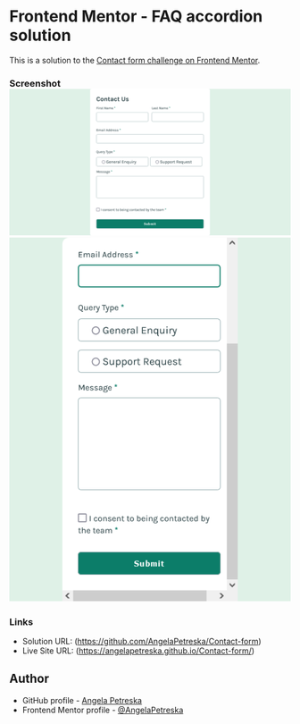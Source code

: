 # Frontend Mentor - FAQ accordion solution
This is a solution to the [Contact form challenge on Frontend Mentor](https://www.frontendmentor.io/challenges/contact-form--G-hYlqKJj). 

### Screenshot ![desktop-preview](image.png) ![mobile-preview](image-1.png)

### Links
- Solution URL: (https://github.com/AngelaPetreska/Contact-form)
- Live Site URL: (https://angelapetreska.github.io/Contact-form/)

## Author
- GitHub profile - [Angela Petreska](https://github.com/AngelaPetreska)
- Frontend Mentor profile - [@AngelaPetreska](https://www.frontendmentor.io/profile/AngelaPetreska)